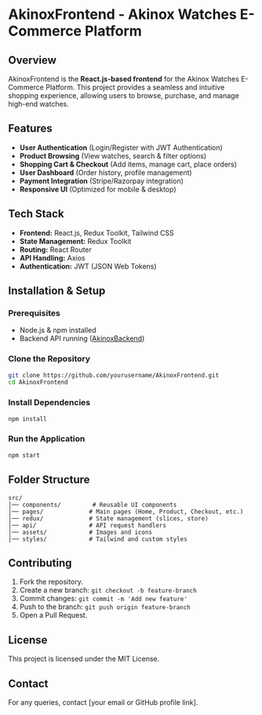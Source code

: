 # AkinoxFrontend - Akinox Watches E-Commerce Platform

## Overview
AkinoxFrontend is the **React.js-based frontend** for the Akinox Watches E-Commerce Platform. This project provides a seamless and intuitive shopping experience, allowing users to browse, purchase, and manage high-end watches.

## Features
- **User Authentication** (Login/Register with JWT Authentication)
- **Product Browsing** (View watches, search & filter options)
- **Shopping Cart & Checkout** (Add items, manage cart, place orders)
- **User Dashboard** (Order history, profile management)
- **Payment Integration** (Stripe/Razorpay integration)
- **Responsive UI** (Optimized for mobile & desktop)

## Tech Stack
- **Frontend:** React.js, Redux Toolkit, Tailwind CSS
- **State Management:** Redux Toolkit
- **Routing:** React Router
- **API Handling:** Axios
- **Authentication:** JWT (JSON Web Tokens)

## Installation & Setup
### Prerequisites
- Node.js & npm installed
- Backend API running ([AkinoxBackend](https://github.com/KGD2417/AkinoxBackend))

### Clone the Repository
```sh
git clone https://github.com/yourusername/AkinoxFrontend.git
cd AkinoxFrontend
```

### Install Dependencies
```sh
npm install
```

### Run the Application
```sh
npm start
```

## Folder Structure
```
src/
│── components/         # Reusable UI components
│── pages/             # Main pages (Home, Product, Checkout, etc.)
│── redux/             # State management (slices, store)
│── api/               # API request handlers
│── assets/            # Images and icons
│── styles/            # Tailwind and custom styles
```

## Contributing
1. Fork the repository.
2. Create a new branch: `git checkout -b feature-branch`
3. Commit changes: `git commit -m 'Add new feature'`
4. Push to the branch: `git push origin feature-branch`
5. Open a Pull Request.

## License
This project is licensed under the MIT License.

## Contact
For any queries, contact [your email or GitHub profile link].

